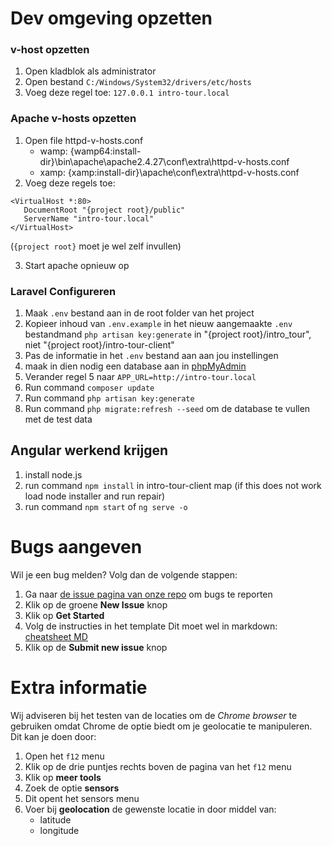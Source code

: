 # Dev omgeving opzetten

### v-host opzetten
1. Open kladblok als administrator
2. Open bestand ``C:/Windows/System32/drivers/etc/hosts``
3. Voeg deze regel toe: ``127.0.0.1 intro-tour.local``

### Apache v-hosts opzetten

1. Open file httpd-v-hosts.conf
    * wamp: {wamp64:install-dir}\bin\apache\apache2.4.27\conf\extra\httpd-v-hosts.conf
    * xamp: {xamp:install-dir}\apache\conf\extra\httpd-v-hosts.conf
2. Voeg deze regels toe:
 ```
 <VirtualHost *:80>
    DocumentRoot "{project root}/public"
    ServerName "intro-tour.local"
</VirtualHost>
```
(``{project root}`` moet je wel zelf invullen)

3. Start apache opnieuw op

### Laravel Configureren

1. Maak ``.env`` bestand aan in de root folder van het project
2. Kopieer inhoud van ``.env.example`` in het nieuw aangemaakte ``.env`` bestandmand ``php artisan key:generate`` in "{project root}/intro_tour", niet "{project root}/intro-tour-client"
3. Pas de informatie in het ``.env`` bestand aan aan jou instellingen
4. maak in dien nodig een database aan in [phpMyAdmin](http://localhost/phpmyadmin/index.php)
4. Verander regel 5 naar ``APP_URL=http://intro-tour.local``
5. Run command ``composer update``
6. Run command ``php artisan key:generate``
7. Run command ``php migrate:refresh --seed`` om de database te vullen met de test data

## Angular werkend krijgen

1. install node.js
2. run command ``npm install`` in intro-tour-client map (if this does not work load node installer and run repair) 
3. run command ``npm start`` of ``ng serve -o``

# Bugs aangeven
Wil je een bug melden? Volg dan de volgende stappen:
1. Ga naar [de issue pagina van onze repo](https://github.com/SimonDamminga/Intro-Tour/issues) om bugs te reporten
2. Klik op de groene **New Issue** knop
3. Klik op **Get Started**
4. Volg de instructies in het template 
Dit moet wel in markdown: [cheatsheet MD](https://github.com/adam-p/markdown-here/wiki/Markdown-Cheatsheet)
5. Klik op de **Submit new issue** knop

# Extra informatie

Wij adviseren bij het testen van de locaties om de *Chrome browser* te gebruiken
omdat Chrome de optie biedt om je geolocatie te manipuleren. Dit kan je doen door:
1. Open het ``f12`` menu
2. Klik op de drie puntjes rechts boven de pagina van het ``f12`` menu
3. Klik op **meer tools**
4. Zoek de optie **sensors**
5. Dit opent het sensors menu
6. Voer bij **geolocation** de gewenste locatie in door middel van:
    * latitude
    * longitude
